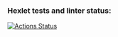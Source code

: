 ### Hexlet tests and linter status:
[![Actions Status](https://github.com/springmelody/frontend-project-lvl4/workflows/hexlet-check/badge.svg)](https://github.com/springmelody/frontend-project-lvl4/actions)